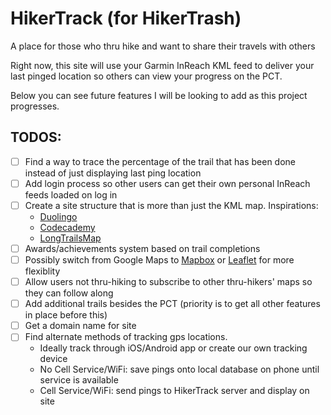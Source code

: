 # HikerTrack (for HikerTrash)

A place for those who thru hike and want to share their travels with others

Right now, this site will use your Garmin InReach KML feed to deliver your last pinged location so others can view your progress on the PCT. 

Below you can see future features I will be looking to add as this project progresses.

## TODOS:
- [ ] Find a way to trace the percentage of the trail that has been done instead of just displaying last ping location
- [ ] Add login process so other users can get their own personal InReach feeds loaded on log in
- [ ] Create a site structure that is more than just the KML map. Inspirations:
  - [Duolingo](https://duolingo.com)
  - [Codecademy](https://codecademy.com)
  - [LongTrailsMap](http://longtrailsmap.net)
- [ ] Awards/achievements system based on trail completions
- [ ] Possibly switch from Google Maps to [Mapbox](https://www.mapbox.com) or [Leaflet](https://leafletjs.com/) for more flexiblity
- [ ] Allow users not thru-hiking to subscribe to other thru-hikers' maps so they can follow along
- [ ] Add additional trails besides the PCT (priority is to get all other features in place before this)
- [ ] Get a domain name for site
- [ ] Find alternate methods of tracking gps locations. 
  - Ideally track through iOS/Android app or create our own tracking device
  - No Cell Service/WiFi: save pings onto local database on phone until service is available
  - Cell Service/WiFi: send pings to HikerTrack server and display on site
